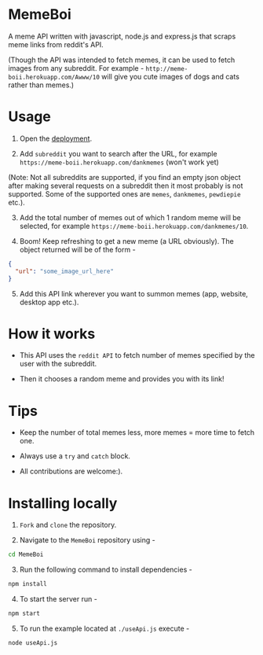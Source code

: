 # MemeBoi

A meme API written with javascript, node.js and express.js that scraps meme links from reddit's API. 

(Though the API was intended to fetch memes, it can be used to fetch images from any subreddit. For example - `http://meme-boii.herokuapp.com/Awww/10` will give you cute images of dogs and cats rather than memes.)

# Usage

1. Open the [deployment](https://meme-boii.herokuapp.com/).

2. Add `subreddit` you want to search after the URL, for example `https://meme-boii.herokuapp.com/dankmemes` (won't work yet) 

(Note: Not all subreddits are supported, if you find an empty json object after making several requests on a subreddit then it most probably is not supported. Some of the supported ones are `memes`, `dankmemes`, `pewdiepie` etc.).

3. Add the total number of memes out of which 1 random meme will be selected, for example `https://meme-boii.herokuapp.com/dankmemes/10`.

4. Boom! Keep refreshing to get a new meme (a URL obviously). The object returned will be of the form -
```JSON
{
  "url": "some_image_url_here"
}
```

5. Add this API link wherever you want to summon memes (app, website, desktop app etc.).

# How it works

- This API uses the `reddit API` to fetch number of memes specified by the user with the subreddit.

- Then it chooses a random meme and provides you with its link!

# Tips

- Keep the number of total memes less, more memes = more time to fetch one.

- Always use a `try` and `catch` block.

- All contributions are welcome:). 

# Installing locally

1. `Fork` and `clone` the repository.

2. Navigate to the `MemeBoi` repository using -
```sh
cd MemeBoi
```
3. Run the following command to install dependencies - 
``` sh
npm install
```
4. To start the server run -
```sh
npm start
```
5. To run the example located at `./useApi.js` execute -
```sh
node useApi.js
```
